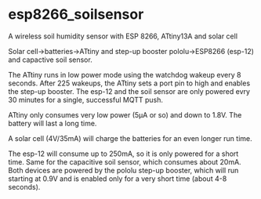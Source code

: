 # esp8266_soilsensor
A wireless soil humidity sensor with ESP 8266, ATtiny13A and solar cell

Solar cell->batteries->ATtiny and step-up booster pololu->ESP8266 (esp-12) and capactive soil sensor.

The ATtiny runs in low power mode using the watchdog wakeup every 8 seconds. After 225 wakeups, the ATtiny sets a port pin to high and enables the step-up booster. The esp-12 and the soil sensor are only powered evry 30 minutes for a single, successful MQTT push.

ATtiny only consumes very low power (5µA or so) and down to 1.8V. The battery will last a long time.

A solar cell (4V/35mA) will charge the batteries for an even longer run time.

The esp-12 will consume up to 250mA, so it is only powered for a short time. Same for the capacitive soil sensor, which consumes about 20mA. Both devices are powered by the pololu step-up booster, which will run starting at 0.9V and is enabled only for a very short time (about 4-8 seconds).
